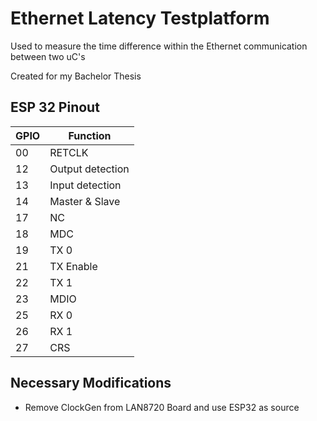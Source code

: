 # Ethernet Latency Testplatform

Used to measure the time difference
within the Ethernet communication between
two uC's

Created for my Bachelor Thesis 

## ESP 32 Pinout

| GPIO | Function               |
|------|----------              |
|00    |RETCLK                  |
|12    |Output detection        |
|13    |Input detection         |
|14    |Master & Slave          |
|17    |NC		        		|
|18    |MDC                     |
|19    |TX 0                    |
|21    |TX Enable               |
|22    |TX 1                    |
|23    |MDIO                    |
|25    |RX 0                    |
|26    |RX  1                   |
|27    |CRS                     |


## Necessary Modifications

- Remove ClockGen from LAN8720 Board and use ESP32 as source
